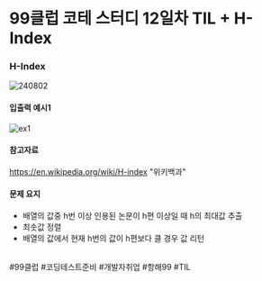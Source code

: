 # 99클럽 코테 스터디 12일차 TIL + H-Index

### H-Index

![240802](https://github.com/user-attachments/assets/c80fb50f-7e6c-49f7-8afd-a2575f417fcc)

#### 입출력 예시1

![ex1](https://github.com/user-attachments/assets/4aebeec9-f4d4-4042-8fd4-db401950eb3d)

#### 참고자료
https://en.wikipedia.org/wiki/H-index "위키백과"

#### 문제 요지
- 배열의 값중 h번 이상 인용된 논문이 h편 이상일 때 h의 최대값 추출
- 최솟값 정렬
- 배열의 값에서 현재 h번의 값이 h편보다 클 경우 값 리턴


<br>
#99클럽 #코딩테스트준비 #개발자취업 #항해99 #TIL
